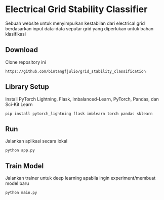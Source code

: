 # Electrical Grid Stability Classifier

Sebuah website untuk menyimpulkan kestabilan dari electrical grid berdasarkan input data-data seputar grid yang diperlukan untuk bahan klasifikasi

## Download
Clone repository ini
```
https://github.com/bintangfjulio/grid_stability_classification
```
## Library Setup
Install PyTorch Lightning, Flask, Imbalanced-Learn, PyTorch, Pandas, dan Sci-Kit Learn
```
pip install pytorch_lightning flask imblearn torch pandas sklearn
```

## Run
Jalankan aplikasi secara lokal
```
python app.py
```

## Train Model
Jalankan trainer untuk deep learning apabila ingin experiment/membuat model baru
```
python main.py
```
